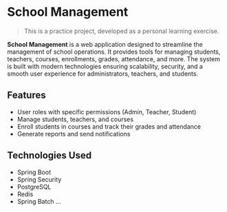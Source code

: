 # School Management

>This is a practice project, developed as a personal learning exercise.

**School Management** is a web application designed to streamline the management of school operations. It provides tools for managing students, teachers, courses, enrollments, grades, attendance, and more. The system is built with modern technologies ensuring scalability, security, and a smooth user experience for administrators, teachers, and students.


## Features

- User roles with specific permissions (Admin, Teacher, Student)
- Manage students, teachers, and courses
- Enroll students in courses and track their grades and attendance
- Generate reports and send notifications

## Technologies Used

- Spring Boot
- Spring Security
- PostgreSQL
- Redis
- Spring Batch
...